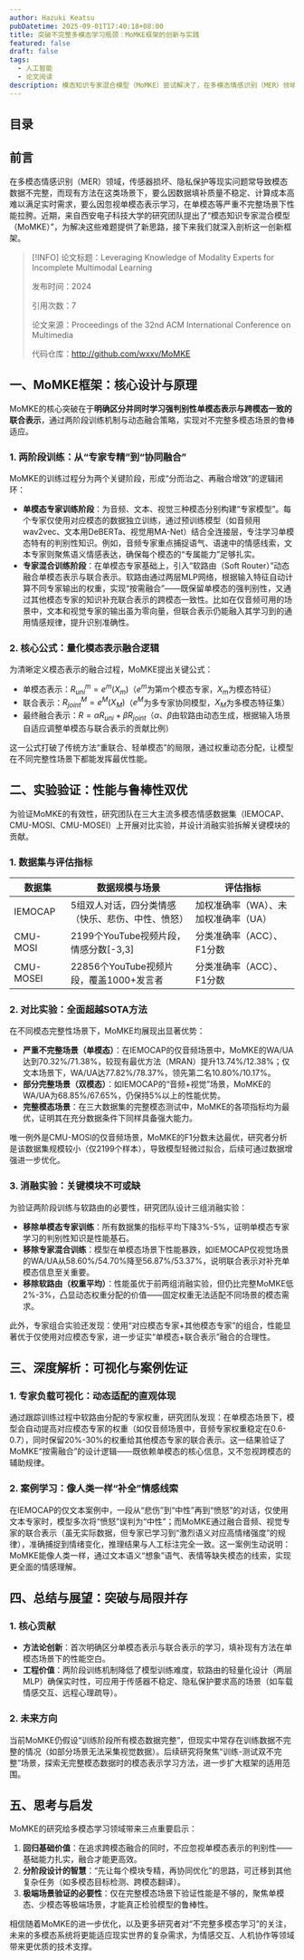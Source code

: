 ```yaml
---
author: Hazuki Keatsu
pubDatetime: 2025-09-01T17:40:18+08:00
title: 突破不完整多模态学习瓶颈：MoMKE框架的创新与实践
featured: false
draft: false
tags:
  - 人工智能
  - 论文阅读
description: 模态知识专家混合模型（MoMKE）尝试解决了，在多模态情感识别（MER）领域，由于传感器损坏、隐私保护等现实问题常导致模态数据不完整的情景下的，因数据填补质量不稳定、计算成本高难以满足实时需求，和因忽视单模态表示学习，在单模态等严重不完整场景下性能拉胯的问题。
---
```


## 目录

## 前言

在多模态情感识别（MER）领域，传感器损坏、隐私保护等现实问题常导致模态数据不完整，而现有方法在这类场景下，要么因数据填补质量不稳定、计算成本高难以满足实时需求，要么因忽视单模态表示学习，在单模态等严重不完整场景下性能拉胯。近期，来自西安电子科技大学的研究团队提出了“模态知识专家混合模型（MoMKE）”，为解决这些难题提供了新思路，接下来我们就深入剖析这一创新框架。

> [!INFO]
> 论文标题：Leveraging Knowledge of Modality Experts for Incomplete Multimodal Learning
>
> 发布时间：2024
>
> 引用次数：7
>
> 论文来源：Proceedings of the 32nd ACM International Conference on Multimedia
>
> 代码仓库：http://github.com/wxxv/MoMKE

## 一、MoMKE框架：核心设计与原理
MoMKE的核心突破在于**明确区分并同时学习强判别性单模态表示与跨模态一致的联合表示**，通过两阶段训练机制与动态融合策略，实现对不完整多模态场景的鲁棒适应。

### 1. 两阶段训练：从“专家专精”到“协同融合”
MoMKE的训练过程分为两个关键阶段，形成“分而治之、再融合增效”的逻辑闭环：
- **单模态专家训练阶段**：为音频、文本、视觉三种模态分别构建“专家模型”。每个专家仅使用对应模态的数据独立训练，通过预训练模型（如音频用wav2vec、文本用DeBERTa、视觉用MA-Net）结合全连接层，专注学习单模态特有的判别性知识。例如，音频专家重点捕捉语气、语速中的情感线索，文本专家则聚焦语义情感表达，确保每个模态的“专属能力”足够扎实。
- **专家混合训练阶段**：在单模态专家基础上，引入“软路由（Soft Router）”动态融合单模态表示与联合表示。软路由通过两层MLP网络，根据输入特征自动计算不同专家输出的权重，实现“按需融合”——既保留单模态的强判别性，又通过其他模态专家的知识补充联合表示的跨模态一致性。比如在仅音频可用的场景中，文本和视觉专家的输出虽为零向量，但联合表示仍能融入其学习到的通用情感规律，提升识别准确性。

### 2. 核心公式：量化模态表示融合逻辑
为清晰定义模态表示的融合过程，MoMKE提出关键公式：
- 单模态表示：$R_{uni}^m = e^m(X_m)$（$e^m$为第m个模态专家，$X_m$为模态特征）
- 联合表示：$R_{joint}^M = e^M(X_M)$（$e^M$为多专家协同模型，$X_M$为多模态特征集）
- 最终融合表示：$R = \alpha R_{uni} + \beta R_{joint}$（$\alpha$、$\beta$由软路由动态生成，根据输入场景自适应调整单模态与联合表示的贡献比例）

这一公式打破了传统方法“重联合、轻单模态”的局限，通过权重动态分配，让模型在不同完整性场景下都能发挥最优性能。

## 二、实验验证：性能与鲁棒性双优
为验证MoMKE的有效性，研究团队在三大主流多模态情感数据集（IEMOCAP、CMU-MOSI、CMU-MOSEI）上开展对比实验，并设计消融实验拆解关键模块的贡献。

### 1. 数据集与评估指标
| 数据集 | 数据规模与场景 | 评估指标 |
| ---- | ---- | ---- |
| IEMOCAP | 5组双人对话，四分类情感（快乐、悲伤、中性、愤怒） | 加权准确率（WA）、未加权准确率（UA） |
| CMU-MOSI | 2199个YouTube视频片段，情感分数[-3,3] | 分类准确率（ACC）、F1分数 |
| CMU-MOSEI | 22856个YouTube视频片段，覆盖1000+发言者 | 分类准确率（ACC）、F1分数 |

### 2. 对比实验：全面超越SOTA方法
在不同模态完整性场景下，MoMKE均展现出显著优势：
- **严重不完整场景（单模态）**：在IEMOCAP的仅音频场景中，MoMKE的WA/UA达到70.32%/71.38%，较现有最优方法（MRAN）提升13.74%/12.38%；仅文本场景下，WA/UA达77.82%/78.37%，领先第二名10.80%/10.17%。
- **部分完整场景（双模态）**：如IEMOCAP的“音频+视觉”场景，MoMKE的WA/UA为68.85%/67.65%，仍保持5%以上的性能优势。
- **完整模态场景**：在三大数据集的完整模态测试中，MoMKE的各项指标均为最优，证明其在充分数据条件下同样具备强大能力。

唯一例外是CMU-MOSI的仅音频场景，MoMKE的F1分数未达最优，研究者分析是该数据集规模较小（仅2199个样本），导致模型轻微过拟合，后续可通过数据增强进一步优化。

### 3. 消融实验：关键模块不可或缺
为验证两阶段训练与软路由的必要性，研究团队设计三组消融实验：
- **移除单模态专家训练**：所有数据集的指标平均下降3%-5%，证明单模态专家学习的判别性知识是性能基石。
- **移除专家混合训练**：模型在单模态场景下性能暴跌，如IEMOCAP仅视觉场景的WA/UA从58.60%/54.70%降至56.87%/53.37%，说明联合表示对补充单模态信息至关重要。
- **移除软路由（权重平均）**：性能虽优于前两组消融实验，但仍比完整MoMKE低2%-3%，凸显动态权重分配的价值——固定权重无法适配不同场景的模态需求。

此外，专家组合实验还发现：使用“对应模态专家+其他模态专家”的组合，性能显著优于仅使用对应模态专家，进一步证实“单模态+联合表示”融合的合理性。

## 三、深度解析：可视化与案例佐证
### 1. 专家负载可视化：动态适配的直观体现
通过跟踪训练过程中软路由分配的专家权重，研究团队发现：在单模态场景下，模型会自动提高对应模态专家的权重（如仅音频场景中，音频专家权重稳定在0.6-0.7），同时保留20%-30%的权重给其他模态专家的联合表示。这一结果验证了MoMKE“按需融合”的设计逻辑——既依赖单模态的核心信息，又不忽视跨模态的辅助规律。

### 2. 案例学习：像人类一样“补全”情感线索
在IEMOCAP的仅文本案例中，一段从“悲伤”到“中性”再到“愤怒”的对话，仅使用文本专家时，模型多次将“愤怒”误判为“中性”；而MoMKE通过融合音频、视觉专家的联合表示（虽无实际数据，但专家已学习到“激烈语义对应高情绪强度”的规律），准确捕捉到情绪变化，推理结果与人工标注完全一致。这一案例生动说明：MoMKE能像人类一样，通过文本语义“想象”语气、表情等缺失模态的线索，实现更全面的情感理解。

## 四、总结与展望：突破与局限并存
### 1. 核心贡献
- **方法论创新**：首次明确区分单模态表示与联合表示的学习，填补现有方法在单模态场景下的性能空白。
- **工程价值**：两阶段训练机制降低了模型训练难度，软路由的轻量化设计（两层MLP）确保实时性，可应用于传感器不稳定、隐私保护要求高的场景（如车载情感交互、远程心理疏导）。

### 2. 未来方向
当前MoMKE仍假设“训练阶段所有模态数据完整”，但现实中常存在训练数据不完整的情况（如部分场景无法采集视觉数据）。后续研究将聚焦“训练-测试双不完整”场景，探索无完整模态数据时的模态表示学习方法，进一步扩大框架的适用范围。

## 五、思考与启发
MoMKE的研究给多模态学习领域带来三点重要启示：
1. **回归基础价值**：在追求跨模态融合的同时，不应忽视单模态表示的判别性——基础能力扎实，融合才能更高效。
2. **分阶段设计的智慧**：“先让每个模块专精，再协同优化”的思路，可迁移到其他复杂任务（如多模态目标检测、跨模态翻译）。
3. **极端场景验证的必要性**：仅在完整模态场景下验证性能是不够的，聚焦单模态、少模态等极端场景，才能真正检验模型的鲁棒性。

相信随着MoMKE的进一步优化，以及更多研究者对“不完整多模态学习”的关注，未来的多模态系统将更能适应现实世界的复杂需求，为情感交互、人机协作等领域带来更优质的技术支撑。